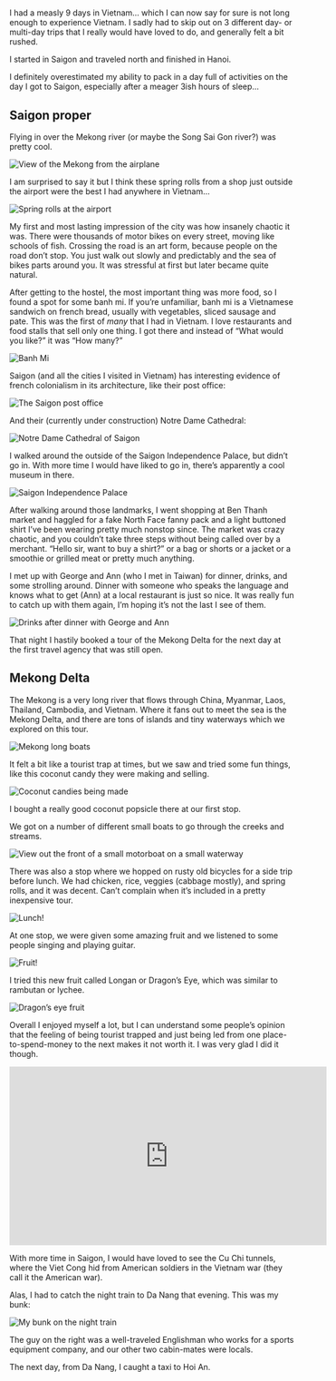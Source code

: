 #

I had a measly 9 days in Vietnam… which I can now say for sure is not long enough to experience Vietnam. I sadly had to skip out on 3 different day- or multi-day trips that I really would have loved to do, and generally felt a bit rushed.

I started in Saigon and traveled north and finished in Hanoi.

I definitely overestimated my ability to pack in a day full of activities on the day I got to Saigon, especially after a meager 3ish hours of sleep…

## Saigon proper

Flying in over the Mekong river (or maybe the Song Sai Gon river?) was pretty cool.

![View of the Mekong from the airplane](/blog/images/2023-03-02_mekongview.JPG)

I am surprised to say it but I think these spring rolls from a shop just outside the airport were the best I had anywhere in Vietnam…

![Spring rolls at the airport](/blog/images/2023-03-02_springrolls.JPG)

My first and most lasting impression of the city was how insanely chaotic it was. There were thousands of motor bikes on every street, moving like schools of fish. Crossing the road is an art form, because people on the road don’t stop. You just walk out slowly and predictably and the sea of bikes parts around you. It was stressful at first but later became quite natural.

After getting to the hostel, the most important thing was more food, so I found a spot for some banh mi. If you’re unfamiliar, banh mi is a Vietnamese sandwich on french bread, usually with vegetables, sliced sausage and pate. This was the first of _many_ that I had in Vietnam. I love restaurants and food stalls that sell only one thing. I got there and instead of “What would you like?” it was “How many?”

![Banh Mi](/blog/images/2023-03-02_banhmi.JPG)

Saigon (and all the cities I visited in Vietnam) has interesting evidence of french colonialism in its architecture, like their post office:

![The Saigon post office](/blog/images/2023-03-02_postoffice.JPG)

And their (currently under construction) Notre Dame Cathedral:

![Notre Dame Cathedral of Saigon](/blog/images/2023-03-02_notredame.JPG)

I walked around the outside of the Saigon Independence Palace, but didn’t go in. With more time I would have liked to go in, there’s apparently a cool museum in there.

![Saigon Independence Palace](/blog/images/2023-03-02_independencepalace.JPG)

After walking around those landmarks, I went shopping at Ben Thanh market and haggled for a fake North Face fanny pack and a light buttoned shirt I’ve been wearing pretty much nonstop since. The market was crazy chaotic, and you couldn’t take three steps without being called over by a merchant. “Hello sir, want to buy a shirt?” or a bag or shorts or a jacket or a smoothie or grilled meat or pretty much anything.

I met up with George and Ann (who I met in Taiwan) for dinner, drinks, and some strolling around. Dinner with someone who speaks the language and knows what to get (Ann) at a local restaurant is just so nice. It was really fun to catch up with them again, I’m hoping it’s not the last I see of them.

![Drinks after dinner with George and Ann](/blog/images/2023-03-02_georgeandann.JPG)

That night I hastily booked a tour of the Mekong Delta for the next day at the first travel agency that was still open.

## Mekong Delta

The Mekong is a very long river that flows through China, Myanmar, Laos, Thailand, Cambodia, and Vietnam. Where it fans out to meet the sea is the Mekong Delta, and there are tons of islands and tiny waterways which we explored on this tour.

![Mekong long boats](/blog/images/2023-03-02_mekongboats.JPG)

It felt a bit like a tourist trap at times, but we saw and tried some fun things, like this coconut candy they were making and selling.

![Coconut candies being made](/blog/images/2023-03-02_coconutcandy.JPG)

I bought a really good coconut popsicle there at our first stop.

We got on a number of different small boats to go through the creeks and streams.

![View out the front of a small motorboat on a small waterway](/blog/images/2023-03-02_smallmotorboat.JPG)

There was also a stop where we hopped on rusty old bicycles for a side trip before lunch. We had chicken, rice, veggies (cabbage mostly), and spring rolls, and it was decent. Can’t complain when it’s included in a pretty inexpensive tour.

![Lunch!](/blog/images/2023-03-02_lunch.JPG)

At one stop, we were given some amazing fruit and we listened to some people singing and playing guitar.

![Fruit!](/blog/images/2023-03-02_fruit.JPG)

I tried this new fruit called Longan or Dragon’s Eye, which was similar to rambutan or lychee.

![Dragon’s eye fruit](/blog/images/2023-03-02_dragoneye.JPG)

Overall I enjoyed myself a lot, but I can understand some people’s opinion that the feeling of being tourist trapped and just being led from one place-to-spend-money to the next makes it not worth it. I was very glad I did it though.

<iframe width="560" height="315" src="https://www.youtube.com/embed/5GkJgTcxX-k" title="YouTube video player" frameborder="0" allow="accelerometer; autoplay; clipboard-write; encrypted-media; gyroscope; picture-in-picture; web-share" allowfullscreen></iframe>

With more time in Saigon, I would have loved to see the Cu Chi tunnels, where the Viet Cong hid from American soldiers in the Vietnam war (they call it the American war).

Alas, I had to catch the night train to Da Nang that evening. This was my bunk:

![My bunk on the night train](/blog/images/2023-03-02_nighttrain.JPG)

The guy on the right was a well-traveled Englishman who works for a sports equipment company, and our other two cabin-mates were locals.

The next day, from Da Nang, I caught a taxi to Hoi An.
